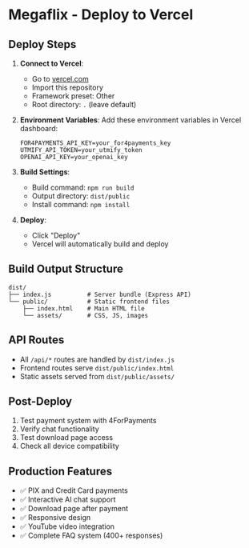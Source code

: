 # Megaflix - Deploy to Vercel

## Deploy Steps

1. **Connect to Vercel**:
   - Go to [vercel.com](https://vercel.com)
   - Import this repository
   - Framework preset: Other
   - Root directory: `.` (leave default)

2. **Environment Variables**:
   Add these environment variables in Vercel dashboard:
   ```
   FOR4PAYMENTS_API_KEY=your_for4payments_key
   UTMIFY_API_TOKEN=your_utmify_token
   OPENAI_API_KEY=your_openai_key
   ```

3. **Build Settings**:
   - Build command: `npm run build`
   - Output directory: `dist/public`
   - Install command: `npm install`

4. **Deploy**:
   - Click "Deploy"
   - Vercel will automatically build and deploy

## Build Output Structure
```
dist/
├── index.js          # Server bundle (Express API)
└── public/           # Static frontend files
    ├── index.html    # Main HTML file
    └── assets/       # CSS, JS, images
```

## API Routes
- All `/api/*` routes are handled by `dist/index.js`
- Frontend routes serve `dist/public/index.html`
- Static assets served from `dist/public/assets/`

## Post-Deploy
1. Test payment system with 4ForPayments
2. Verify chat functionality  
3. Test download page access
4. Check all device compatibility

## Production Features
- ✅ PIX and Credit Card payments
- ✅ Interactive AI chat support
- ✅ Download page after payment
- ✅ Responsive design
- ✅ YouTube video integration
- ✅ Complete FAQ system (400+ responses)